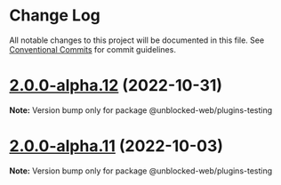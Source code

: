# Change Log

All notable changes to this project will be documented in this file.
See [Conventional Commits](https://conventionalcommits.org) for commit guidelines.

# [2.0.0-alpha.12](https://github.com/unblocked-web/unblocked/compare/v2.0.0-alpha.11...v2.0.0-alpha.12) (2022-10-31)

**Note:** Version bump only for package @unblocked-web/plugins-testing





# [2.0.0-alpha.11](https://github.com/unblocked-web/unblocked/compare/v2.0.0-alpha.10...v2.0.0-alpha.11) (2022-10-03)

**Note:** Version bump only for package @unblocked-web/plugins-testing
